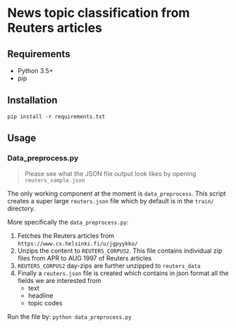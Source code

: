 # News topic classification from Reuters articles


## Requirements
* Python 3.5+
* pip


## Installation
`pip install -r requirements.txt`


## Usage


### Data_preprocess.py

> Please see what the JSON file output look likes by opening `reuters_sample.json`


The only working component at the moment is `data_preprocess`. This script creates a super large `reuters.json` file which by default is in the `train/` directory.

More specifically the `data_preprocess.py`:
1. Fetches the Reuters articles from `https://www.cs.helsinki.fi/u/jgpyykko/`
2. Unzips the content to `REUTERS_CORPUS2`. This file contains individual zip files from APR to AUG 1997 of Reuters articles
3. `REUTERS_CORPUS2` day-zips are further unzipped to `reuters_data`
4. Finally a `reuters.json` file is created which contains in json format all the fields we are interested from
    * text
    * headline
    * topic codes

Run the file by:
`python data_preprocess.py`
